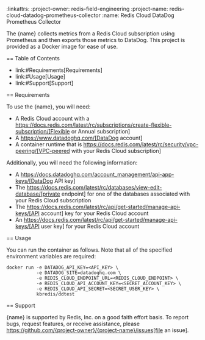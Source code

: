 :linkattrs:
:project-owner:      redis-field-engineering
:project-name:       redis-cloud-datadog-prometheus-collector
:name:               Redis Cloud DataDog Prometheus Collector

The {name} collects metrics from a Redis Cloud subscription using Prometheus and then exports those metrics to DataDog. This project is provided as a Docker image for ease of use.

== Table of Contents

* link:#Requirements[Requirements]
* link:#Usage[Usage]
* link:#Support[Support]

== Requirements

To use the {name}, you will need:

* A Redis Cloud account with a https://docs.redis.com/latest/rc/subscriptions/create-flexible-subscription/[Flexible or Annual subscription]
* A https://www.datadoghq.com/[DataDog account]
* A container runtime that is https://docs.redis.com/latest/rc/security/vpc-peering/[VPC-peered with your Redis Cloud subscription]

Additionally, you will need the following information:

* A https://docs.datadoghq.com/account_management/api-app-keys/[DataDog API key]
* The https://docs.redis.com/latest/rc/databases/view-edit-database/[private endpoint] for one of the databases associated with your Redis Cloud subscription
* The https://docs.redis.com/latest/rc/api/get-started/manage-api-keys/[API account] key for your Redis Cloud account
* An https://docs.redis.com/latest/rc/api/get-started/manage-api-keys/[API user key] for your Redis Cloud account

== Usage

You can run the container as follows. Note that all of the specified environment variables are required:

```
docker run -e DATADOG_API_KEY=<API_KEY> \
           -e DATADOG_SITE=datadoghq.com \
		   -e REDIS_CLOUD_ENDPOINT_URL=<REDIS_CLOUD_ENDPOINT> \
		   -e REDIS_CLOUD_API_ACCOUNT_KEY=<SECRET_ACCOUNT_KEY> \
		   -e REDIS_CLOUD_API_SECRET=<SECRET_USER_KEY> \
		   kbredis/ddtest
```

== Support

{name} is supported by Redis, Inc. on a good faith effort basis. To report bugs, request features, or receive assistance, please https://github.com/{project-owner}/{project-name}/issues[file an issue].

